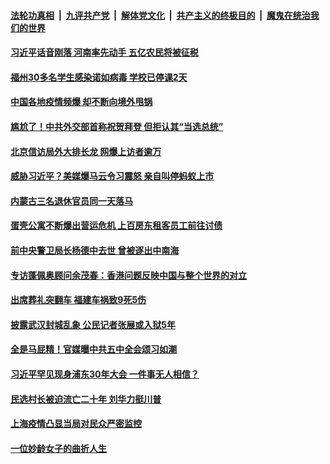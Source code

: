 

####  [法轮功真相](../../../../basic/blob/master/README.md?t=11140031) &nbsp;|&nbsp; [九评共产党](../../../../9ping.md/blob/master/README.md?t=11140031) &nbsp;|&nbsp; [解体党文化](../../../../jtdwh.md/blob/master/README.md?t=11140031)  &nbsp;|&nbsp; [共产主义的终极目的](../../../../gczydzjmd.md/blob/master/README.md?t=11140031) &nbsp;|&nbsp; [魔鬼在统治我们的世界](../../../../mgztzwmdsj.md/blob/master/README.md?t=11140031) 

#### [习近平话音刚落 河南率先动手 五亿农民将被征税](../pages/soh5/442489.md?t=11140031) 
#### [福州30多名学生感染诺如病毒 学校已停课2天](../pages/soh5/442492.md?t=11140031) 
#### [中国各地疫情频爆  却不断向境外甩锅](../pages/soh5/442456.md?t=11140031) 
#### [尴尬了！中共外交部首称祝贺拜登 但拒认其“当选总统”](../pages/soh5/442423.md?t=11140031) 
#### [北京信访局外大排长龙 网爆上访者逾万](../pages/soh5/442444.md?t=11140031) 
#### [威胁习近平？美媒爆马云令习震怒 亲自叫停蚂蚁上市](../pages/soh5/442432.md?t=11140031) 
#### [ 内蒙古三名退休官员同一天落马](../pages/soh5/442429.md?t=11140031) 
#### [蛋壳公寓不断爆出营运危机 上百房东租客员工前往讨债](../pages/soh5/442396.md?t=11140031) 
#### [前中央警卫局长杨德中去世 曾被逐出中南海](../pages/soh5/442411.md?t=11140031) 
#### [专访蓬佩奥顾问余茂春：香港问题反映中国与整个世界的对立](../pages/soh5/442408.md?t=11140031) 
#### [出席葬礼突翻车 福建车祸致9死5伤](../pages/soh5/442399.md?t=11140031) 
#### [披露武汉封城乱象 公民记者张展或入狱5年](../pages/soh5/442342.md?t=11140031) 
#### [全是马屁精！官媒曝中共五中全会颂习如潮](../pages/soh5/442336.md?t=11140031) 
#### [习近平罕见现身浦东30年大会 一件事无人相信？](../pages/soh5/442309.md?t=11140031) 
#### [民选村长被迫流亡二十年 刘华力挺川普](../pages/soh5/442291.md?t=11140031) 
#### [上海疫情凸显当局对民众严密监控](../pages/soh5/442207.md?t=11140031) 
#### [一位妙龄女子的曲折人生](../pages/soh5/441949.md?t=11140031) 
